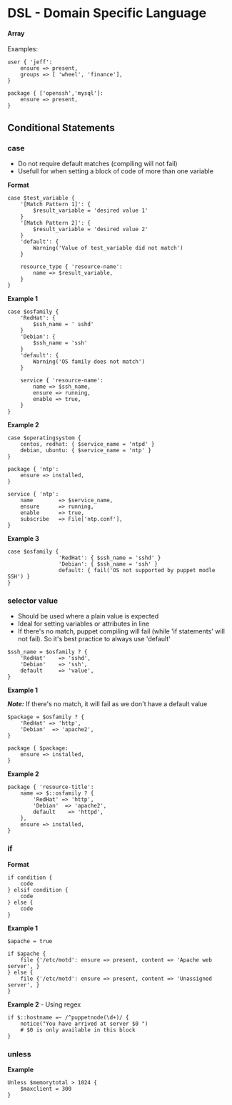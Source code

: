 ﻿# DSL - Domain Specific Language


#### Array

Examples:

```puppet
user { 'jeff':
	ensure => present,
	groups => [ 'wheel', 'finance'],
}
```

```puppet
package { ['openssh','mysql']:
	ensure => present,
}
```

## Conditional Statements

### case

- Do not require default matches (compiling will not fail)
- Usefull for when setting a block of code of more than one variable

**Format**

```puppet
case $test_variable { 
	'[Match Pattern 1]': {
		$result_variable = 'desired value 1'
	}
	'[Match Pattern 2]': {
		$result_variable = 'desired value 2'
	}
	'default': {
		Warning('Value of test_variable did not match')
	}

	resource_type { 'resource-name':
		name => $result_variable,
	}
}
```

**Example 1**

```puppet
case $osfamily { 
	'RedHat': {
		$ssh_name = ' sshd'
	}
	'Debian': {
		$ssh_name = 'ssh'
	}
	'default': {
		Warning('OS family does not match')
	}

	service { 'resource-name':
		name => $ssh_name,
		ensure => running,
		enable => true,
	}
}
```

**Example 2**

```puppet
case $operatingsystem {
	centos, redhat: { $service_name = 'ntpd' }
	debian, ubuntu: { $service_name = 'ntp' }
}

package { 'ntp':
	ensure => installed,
}

service { 'ntp':
	name		=> $service_name,
	ensure		=> running,
	enable		=> true,
	subscribe	=> File['ntp.conf'],
}
```

**Example 3**

```puppet
case $osfamily {
                'RedHat': { $ssh_name = 'sshd' }
                'Debian': { $ssh_name = 'ssh' }
                default: { fail('OS not supported by puppet modle SSH') }
}
```
### selector value

- Should be used where a plain value is expected
- Ideal for setting variables or attributes in line
- If there's no match, puppet compiling will fail (while 'if statements' will not fail). So it's best practice to always use 'default'

```puppet
$ssh_name = $osfamily ? {
	'RedHat'	=> 'sshd',
	'Debian'	=> 'ssh',
	default		=> 'value',
}
```

**Example 1**

***Note:*** If there's no match, it will fail as we don't have a default value

```puppet
$package = $osfamily ? {
	'RedHat' => 'http',
	'Debian'  => 'apache2',
}

package { $package:
	ensure => installed,
}
```

**Example 2**

```puppet
package { 'resource-title':
	name => $::osfamily ? {
		'RedHat' => 'http',
		'Debian'  => 'apache2',
		default    => 'httpd',
	},
	ensure => installed,
}
```

### if

**Format**

```puppet
if condition {
	code
} elsif condition {
	code
} else {
	code
}
```

**Example 1**

```puppet
$apache = true

if $apache {
	file {'/etc/motd': ensure => present, content => 'Apache web server', }
} else {
	file {'/etc/motd': ensure => present, content => 'Unassigned server', }
}
```

**Example 2** - Using regex

```puppet
if $::hostname =~ /^puppetnode(\d+)/ {
    notice("You have arrived at server $0 ")
    # $0 is only available in this block
}
```

### unless

**Example**
```puppet
Unless $memorytotal > 1024 {
	$maxclient = 300
}
```





